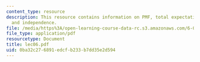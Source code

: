 ```yaml
---
content_type: resource
description: This resource contains information on PMF, total expectation theorem,
  and independence.
file: /media/https%3A/open-learning-course-data-rc.s3.amazonaws.com/6-041-probabilistic-systems-analysis-and-applied-probability-spring-2006/0ba32c276891edcfb233b7dd35e2d594_lec06.pdf
file_type: application/pdf
resourcetype: Document
title: lec06.pdf
uid: 0ba32c27-6891-edcf-b233-b7dd35e2d594
---
```

